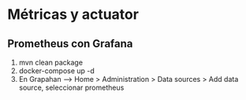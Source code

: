 # Métricas y actuator

## Prometheus con Grafana

1. mvn clean package
2. docker-compose up -d
3. En Grapahan --> Home > Administration > Data sources > Add data source, seleccionar prometheus

